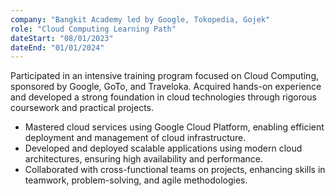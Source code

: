 ```yaml
---
company: "Bangkit Academy led by Google, Tokopedia, Gojek"
role: "Cloud Computing Learning Path"
dateStart: "08/01/2023"
dateEnd: "01/01/2024"
---
```


Participated in an intensive training program focused on Cloud Computing, sponsored by Google, GoTo, and Traveloka. Acquired hands-on experience and developed a strong foundation in cloud technologies through rigorous coursework and practical projects.

- Mastered cloud services using Google Cloud Platform, enabling efficient deployment and management of cloud infrastructure.
- Developed and deployed scalable applications using modern cloud architectures, ensuring high availability and performance.
- Collaborated with cross-functional teams on projects, enhancing skills in teamwork, problem-solving, and agile methodologies.